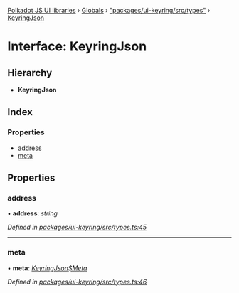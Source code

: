 [Polkadot JS UI libraries](../README.md) › [Globals](../globals.md) › ["packages/ui-keyring/src/types"](../modules/_packages_ui_keyring_src_types_.md) › [KeyringJson](_packages_ui_keyring_src_types_.keyringjson.md)

# Interface: KeyringJson

## Hierarchy

* **KeyringJson**

## Index

### Properties

* [address](_packages_ui_keyring_src_types_.keyringjson.md#address)
* [meta](_packages_ui_keyring_src_types_.keyringjson.md#meta)

## Properties

###  address

• **address**: *string*

*Defined in [packages/ui-keyring/src/types.ts:45](https://github.com/polkadot-js/ui/blob/00d24f5/packages/ui-keyring/src/types.ts#L45)*

___

###  meta

• **meta**: *[KeyringJson$Meta](_packages_ui_keyring_src_types_.keyringjson_meta.md)*

*Defined in [packages/ui-keyring/src/types.ts:46](https://github.com/polkadot-js/ui/blob/00d24f5/packages/ui-keyring/src/types.ts#L46)*
